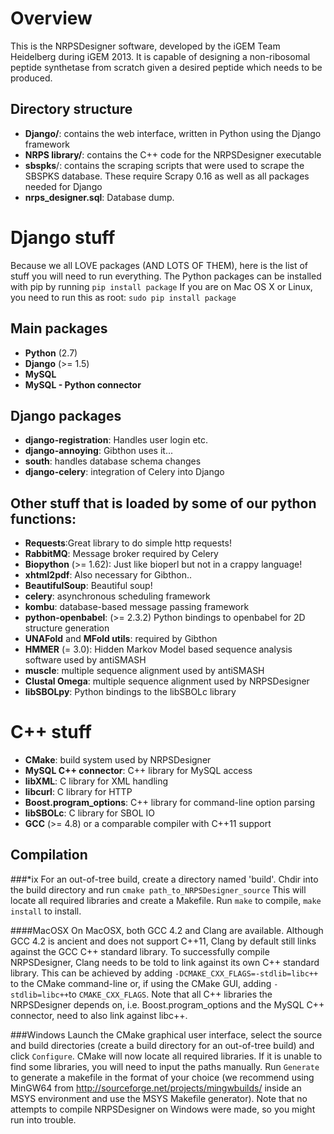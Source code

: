 Overview
========
This is the NRPSDesigner software, developed by the iGEM Team Heidelberg during iGEM 2013. It is capable of designing a non-ribosomal peptide synthetase from scratch given a desired peptide which needs to be produced.

Directory structure
-------------------
* __Django/__: contains the web interface, written in Python using the Django framework
* __NRPS library/__: contains the C++ code for the NRPSDesigner executable
* __sbspks__/: contains the scraping scripts that were used to scrape the SBSPKS database. These require Scrapy 0.16 as well as all packages needed for Django
* __nrps_designer.sql__: Database dump.

Django stuff
=============
Because we all LOVE packages (AND LOTS OF THEM), here is the list of stuff you will need to run everything. The Python packages can be installed with pip by running
`pip install package`
If you are on Mac OS X or Linux, you need to run this as root:
`sudo pip install package`

Main packages
--------------
* __Python__ (2.7)
* __Django__ (>= 1.5)
* __MySQL__
* __MySQL - Python connector__

Django packages
---------------
* __django-registration__: Handles user login etc.
* __django-annoying__: Gibthon uses it...
* __south__: handles database schema changes
* __django-celery__: integration of Celery into Django

Other stuff that is loaded by some of our python functions:
-----------------------------------------------------------
* __Requests__:Great library to do simple http requests!
* __RabbitMQ__: Message broker required by Celery
* __Biopython__ (>= 1.62): Just like bioperl but not in a crappy language!
* __xhtml2pdf__: Also necessary for Gibthon..
* __BeautifulSoup__: Beautiful soup!
* __celery__: asynchronous scheduling framework
* __kombu__: database-based message passing framework
* __python-openbabel__: (>= 2.3.2) Python bindings to openbabel for 2D structure generation
* __UNAFold__ and __MFold utils__: required by Gibthon
* __HMMER__ (= 3.0): Hidden Markov Model based sequence analysis software used by antiSMASH
* __muscle__: multiple sequence alignment used by antiSMASH
* __Clustal Omega__: multiple sequence alignment used by NRPSDesigner
* __libSBOLpy__: Python bindings to the libSBOLc library

C++ stuff
=============
* __CMake__: build system used by NRPSDesigner
* __MySQL C++ connector__: C++ library for MySQL access
* __libXML__: C library for XML handling
* __libcurl__: C library for HTTP
* __Boost.program_options__: C++ library for command-line option parsing
* __libSBOLc__: C library for SBOL IO
* __GCC__ (>= 4.8) or a comparable compiler with C++11 support

Compilation
-----------
###*ix
For an out-of-tree build, create a directory named 'build'. Chdir into the build directory and run
`cmake path_to_NRPSDesigner_source`
This will locate all required libraries and create a Makefile. Run `make` to compile, `make install` to install.

####MacOSX
On MacOSX, both GCC 4.2 and Clang are available. Although GCC 4.2 is ancient and does not support C++11, Clang by default still links against the GCC C++ standard library. To successfully compile NRPSDesigner, Clang needs to be told to link against its own C++ standard library. This can be achieved by adding `-DCMAKE_CXX_FLAGS=-stdlib=libc++` to the CMake command-line or, if using the CMake GUI, adding `-stdlib=libc++`to `CMAKE_CXX_FLAGS`. Note that all C++ libraries the NRPSDesigner depends on, i.e. Boost.program_options and the MySQL C++ connector, need to also link against libc++.

###Windows
Launch the CMake graphical user interface, select the source and build directories (create a build directory for an out-of-tree build) and click `Configure`. CMake will now locate all required libraries. If it is unable to find some libraries, you will need to input the paths manually. Run `Generate` to generate a makefile in the format of your choice (we recommend using MinGW64 from http://sourceforge.net/projects/mingwbuilds/ inside an MSYS environment and use the MSYS Makefile generator). Note that no attempts to compile NRPSDesigner on Windows were made, so you might run into trouble.
